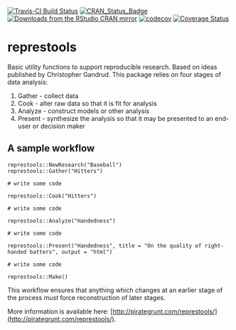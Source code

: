 [![Travis-CI Build Status](https://travis-ci.org/PirateGrunt/represtools.svg?branch=master)](https://travis-ci.org/PirateGrunt/represtools)
[![CRAN\_Status\_Badge](http://www.r-pkg.org/badges/version/represtools)](http://cran.r-project.org/package=represtools)
[![Downloads from the RStudio CRAN mirror](http://cranlogs.r-pkg.org/badges/represtools)](https://cran.r-project.org/package=represtools)
[![codecov](https://codecov.io/gh/PirateGrunt/represtools/branch/master/graph/badge.svg)](https://codecov.io/gh/PirateGrunt/represtools)
[![Coverage Status](https://coveralls.io/repos/github/PirateGrunt/represtools/badge.svg?branch=master)](https://coveralls.io/github/PirateGrunt/represtools?branch=master)


# represtools

Basic utility functions to support reproducible research. Based on ideas published by Christopher Gandrud. This package relies on four stages of data analysis:

1. Gather - collect data
2. Cook - alter raw data so that it is fit for analysis
3. Analyze - construct models or other analysis
4. Present - synthesize the analysis so that it may be presented to an end-user or decision maker

## A sample workflow

```
represtools::NewResearch("Baseball")
represtools::Gather("Hitters")

# write some code

represtools::Cook("Hitters")

# write some code

represtools::Analyze("Handedness")

# write some code

represtools::Present("Handedness", title = "On the quality of right-handed batters", output = "html")

# write some code

represtools::Make()
```

This workflow ensures that anything which changes at an earlier stage of the process _must_ force reconstruction of later stages.

More information is available here: [http://pirategrunt.com/represtools/](http://pirategrunt.com/represtools/).
